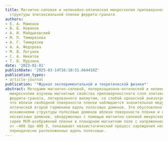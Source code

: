 ```yaml
---
title: Магнитно-силовая и нелинейно-оптическая микроскопия приповерхностной доменной
  структуры эпитаксиальной пленки феррита-граната
authors:
- Е. А. Мамонов
- В. Б. Новиков
- А. И. Майдыковский
- М. П. Темирязева
- А. Г. Темирязев
- А. А. Федорова
- М. В. Логунов
- С. А. Никитов
- Т. В. Мурзина
date: '2023-01-01'
publishDate: '2025-03-14T16:10:51.664410Z'
publication_types:
- article-journal
publication: '*Журнал экспериментальной и теоретической физики*'
abstract: Методами магнитно-силовой, поляризационно-оптической и нелинейно-оптической
  микроскопии изучены магнитные свойства приповерхностного слоя эпитаксиальной пленки
  феррита-граната, легированного висмутом, со слабой одноосной анизотропией. Показано,
  что вблизи свободной поверхности пленки наблюдается значительная модуляция интенсивности
  оптической второй гармоники вдоль полосовых доменов. Это обусловлено периодическими
  искажениями структуры полосовых доменов вблизи поверхности пленки и наличием приповерхностных
  несквозных доменов, обнаруженных с помощью магнитно-силовой микроскопии (МСМ). Полученная
  серия МСМ-изображений пленки в планарном магнитном поле с напряженностью, изменяющейся
  от −400 Эдо 400 Э, показывает квазистатический процесс зарождения несквозных доменов,
  периодически расположенных вдоль полосовых.
---
```

